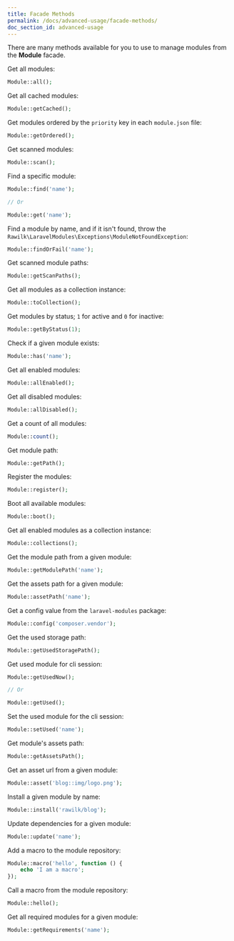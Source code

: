 ```yaml
---
title: Facade Methods
permalink: /docs/advanced-usage/facade-methods/
doc_section_id: advanced-usage
---
```


There are many methods available for you to use to manage modules from the **Module** facade.

Get all modules:

```php
Module::all();
```

Get all cached modules:

```php
Module::getCached();
```

Get modules ordered by the `priority` key in each `module.json` file:

```php
Module::getOrdered();
```

Get scanned modules:

```php
Module::scan();
```

Find a specific module:

```php
Module::find('name');

// Or

Module::get('name');
```

Find a module by name, and if it isn't found, throw the `Rawilk\LaravelModules\Exceptions\ModuleNotFoundException`:

```php
Module::findOrFail('name');
```

Get scanned module paths:

```php
Module::getScanPaths();
```

Get all modules as a collection instance:

```php
Module::toCollection();
```

Get modules by status; `1` for active and `0` for inactive:

```php
Module::getByStatus(1);
```

Check if a given module exists:

```php
Module::has('name');
```

Get all enabled modules:

```php
Module::allEnabled();
```

Get all disabled modules:

```php
Module::allDisabled();
```

Get a count of all modules:

```php
Module::count();
```

Get module path:

```php
Module::getPath();
```

Register the modules:

```php
Module::register();
```

Boot all available modules:

```php
Module::boot();
```

Get all enabled modules as a collection instance:

```php
Module::collections();
```

Get the module path from a given module:

```php
Module::getModulePath('name');
```

Get the assets path for a given module:

```php
Module::assetPath('name');
```

Get a config value from the `laravel-modules` package:

```php
Module::config('composer.vendor');
```

Get the used storage path:

```php
Module::getUsedStoragePath();
```

Get used module for cli session:

```php
Module::getUsedNow();

// Or

Module::getUsed();
```

Set the used module for the cli session:

```php
Module::setUsed('name');
```

Get module's assets path:

```php
Module::getAssetsPath();
```

Get an asset url from a given module:

```php
Module::asset('blog::img/logo.png');
```

Install a given module by name:

```php
Module::install('rawilk/blog');
```

Update dependencies for a given module:

```php
Module::update('name');
```

Add a macro to the module repository:

```php
Module::macro('hello', function () {
    echo 'I am a macro';
});
```

Call a macro from the module repository:

```php
Module::hello();
```

Get all required modules for a given module:

```php
Module::getRequirements('name');
```